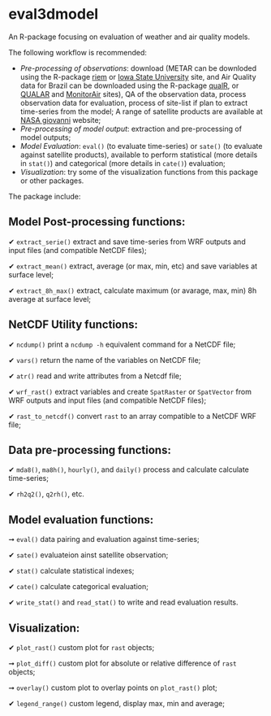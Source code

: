 # eval3dmodel

An R-package focusing on evaluation of weather and air quality models. 

The following workflow is recommended:
- *Pre-processing of observations*: download (METAR can be downloded using the R-package [riem](https://docs.ropensci.org/riem/) or [Iowa State University](https://mesonet.agron.iastate.edu/request/download.phtml) site, and Air Quality data for Brazil can be downloaded using the R-package [qualR](https://github.com/ropensci/qualR), or [QUALAR](https://qualar.cetesb.sp.gov.br/qualar/home.do) and [MonitorAir](https://www.data.rio/datasets/dados-hor%C3%A1rios-do-monitoramento-da-qualidade-do-ar-monitorar/explore) sites), QA of the observation data, process observation data for evaluation, process of site-list if plan to extract time-series from the model; A range of satellite products are available at [NASA giovanni](https://giovanni.gsfc.nasa.gov/giovanni/) website; 
- *Pre-processing of model output*: extraction and pre-processing of model outputs;
- *Model Evaluation*: `eval()` (to evaluate time-series) or `sate()` (to evaluate against satellite products), available to perform statistical (more details in `stat()`) and categorical (more details in `cate()`) evaluation;
- *Visualization*: try some of the visualization functions from this package or other packages.

The package include:

## Model Post-processing functions:

✔ `extract_serie()` extract and save time-series from WRF outputs and input files (and compatible NetCDF files);

✔ `extract_mean()` extract, average (or max, min, etc) and save variables at surface level;

✔ `extract_8h_max()` extract, calculate maximum (or avarage, max, min) 8h average at surface level;

## NetCDF Utility functions:

✔ `ncdump()` print a `ncdump -h` equivalent command for a NetCDF file;

✔ `vars()` return the name of the variables on NetCDF file;

✔ `atr()` read and write attributes from a Netcdf file;

✔ `wrf_rast()` extract variables and create `SpatRaster` or `SpatVector` from WRF outputs and input files (and compatible NetCDF files);

✔ `rast_to_netcdf()` convert `rast` to an array compatible to a NetCDF WRF file;

## Data pre-processing functions:

✔ `mda8()`, `ma8h()`, `hourly()`, and `daily()` process and calculate calculate time-series;

✔ `rh2q2()`, `q2rh()`, etc.

## Model evaluation functions:

➞ `eval()` data pairing and evaluation against time-series;

✔ `sate()` evaluateion ainst satellite observation;

✔ `stat()` calculate statistical indexes;

✔ `cate()` calculate categorical evaluation;

✔ `write_stat()` and `read_stat()` to write and read evaluation results.

## Visualization:

✔ `plot_rast()` custom plot for `rast` objects;

➞ `plot_diff()` custom plot for absolute or relative difference of `rast` objects;

➞ `overlay()` custom plot to overlay points on `plot_rast()` plot;

✔ `legend_range()` custom legend, display max, min and average;
